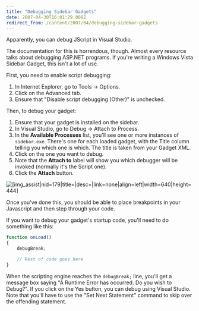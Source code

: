 ```yaml
---
title: "Debugging Sidebar Gadgets"
date: 2007-04-30T16:01:29.000Z
redirect_from: /content/2007/04/debugging-sidebar-gadgets
---
```

Apparently, you can debug JScript in Visual Studio.

The documentation for this is horrendous, though. Almost every resource talks about debugging ASP.NET programs. If you're writing a Windows Vista Sidebar Gadget, this isn't a lot of use.

First, you need to enable script debugging:

1.  In Internet Explorer, go to Tools -> Options.
2.  Click on the Advanced tab.
3.  Ensure that "Disable script debugging (Other)" is unchecked.

Then, to debug your gadget:

1.  Ensure that your gadget is installed on the sidebar.
2.  In Visual Studio, go to Debug -> Attach to Process.
3.  In the **Available Processes** list, you'll see one or more instances of `sidebar.exe`. There's one for each loaded gadget, with the Title column telling you which one is which. The title is taken from your Gadget XML.
4.  Click on the one you want to debug.
5.  Note that the **Attach to** label will show you which debugger will be invoked (normally it's the Script one).
6.  Click the **Attach** button.

![[img_assist|nid=179|title=|desc=|link=none|align=left|width=640|height=444]](/broken-image-link)

Once you've done this, you should be able to place breakpoints in your Javascript and then step through your code.

If you want to debug your gadget's startup code, you'll need to do something like this:

```js
function onLoad()
{
    debugBreak;

    // Rest of code goes here
}
```

When the scripting engine reaches the `debugBreak;` line, you'll get a message box saying "A Runtime Error has occurred. Do you wish to Debug?". If you click on the Yes button, you can debug using Visual Studio. Note that you'll have to use the "Set Next Statement" command to skip over the offending statement.
